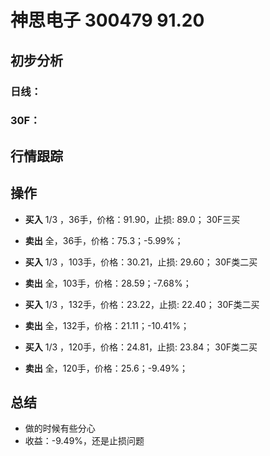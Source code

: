 # 神思电子 300479 91.20
## 初步分析
### 日线：
  
### 30F：
  
## 行情跟踪
  
## 操作
  - **买入** 1/3 ，36手，价格：91.90，止损: 89.0； 30F三买
  - **卖出** 全，36手，价格：75.3；-5.99%；

  - **买入** 1/3 ，103手，价格：30.21，止损: 29.60； 30F类二买
  - **卖出** 全，103手，价格：28.59；-7.68%；

  - **买入** 1/3 ，132手，价格：23.22，止损: 22.40； 30F类二买
  - **卖出** 全，132手，价格：21.11；-10.41%；

  - **买入** 1/3 ，120手，价格：24.81，止损: 23.84； 30F类二买
  - **卖出** 全，120手，价格：25.6；-9.49%；

## 总结
  - 做的时候有些分心
  - 收益：-9.49%，还是止损问题